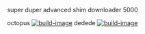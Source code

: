 super duper advanced shim downloader 5000


octopus
[![build-image](https://github.com/tails1154/shimboot/actions/workflows/build-image.yaml/badge.svg)](https://github.com/tails1154/shimboot/actions/workflows/build-image.yaml)
dedede
[![build-image](https://github.com/tails1154/shimboot/actions/workflows/build-image.yaml/badge.svg)](https://github.com/tails1154/shimboot/actions/workflows/build-image.yaml)
